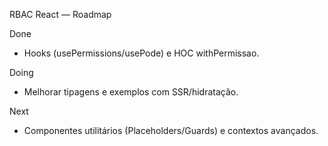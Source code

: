 RBAC React — Roadmap

Done
- Hooks (usePermissions/usePode) e HOC withPermissao.

Doing
- Melhorar tipagens e exemplos com SSR/hidratação.

Next
- Componentes utilitários (Placeholders/Guards) e contextos avançados.
